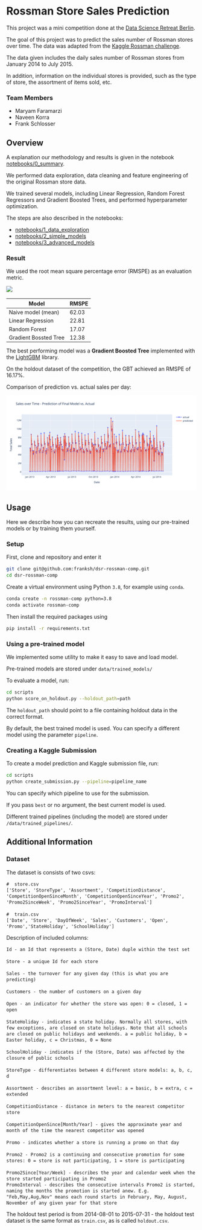 # Rossman Store Sales Prediction

This project was a mini competition done at the [Data Science Retreat Berlin](https://datascienceretreat.com/).

The goal of this project was to predict the sales number of Rossman stores
over time. The data was adapted from the [Kaggle Rossman challenge](https://www.kaggle.com/c/rossmann-store-sales).

The data given includes the daily sales number of Rossman stores
from January 2014 to July 2015.

In addition, information on the individual stores is provided,
such as the type of store, the assortment of items sold, etc.

### Team Members

- Maryam Faramarzi
- Naveen Korra
- Frank Schlosser

## Overview

A explanation our methodology and results is given in the notebook
[notebooks/0_summary](notebooks/0_summary.ipynb).

We performed data exploration, data cleaning and feature engineering of the original Rossman store data.

We trained several models, including Linear Regression, Random Forest Regressors
and Gradient Boosted Trees, and performed hyperparameter optimization.

The steps are also described in the notebooks:

- [notebooks/1_data_exploration](notebooks/1_data_exploration.ipynb)
- [notebooks/2_simple_models](notebooks/2_simple_models.ipynb)
- [notebooks/3_advanced_models](notebooks/3_advanced_models.ipynb)

### Result

We used the root mean square percentage error (RMSPE)
as an evaluation metric.

![](./assets/rmspe.png)

| Model                 | RMSPE |
| --------------------- | ----- |
| Naive model (mean)    | 62.03 |
| Linear Regression     | 22.81 |
| Random Forest         | 17.07 |
| Gradient Bossted Tree | 12.38 |

The best performing model was a **Gradient Boosted Tree** implemented with the
[LightGBM](https://lightgbm.readthedocs.io/en/latest/) library.

On the holdout dataset of the competition,
the GBT achieved an RMSPE of 16.17%.

Comparison of prediction vs. actual sales per day:

![](./data/results.png)

## Usage

Here we describe how you can recreate the results, using our pre-trained models or by training them yourself.

### Setup

First, clone and repository and enter it

```bash
git clone git@github.com:franksh/dsr-rossman-comp.git
cd dsr-rossman-comp
```

Create a virtual environment using Python `3.8`, for example using `conda`.

```bash
conda create -n rossman-comp python=3.8
conda activate rossman-comp
```

Then install the required packages using

```bash
pip install -r requirements.txt
```

### Using a pre-trained model

We implemented some utility to make it easy to save and load model.

Pre-trained models are stored under `data/trained_models/`

To evaluate a model, run:

```bash
cd scripts
python score_on_holdout.py --holdout_path=path
```

The `holdout_path` should point to a file
containing holdout data in the correct format.

By default, the best trained model is used. You can
specify a different model using the parameter `pipeline`.

### Creating a Kaggle Submission

To create a model prediction and Kaggle submission file, run:

```bash
cd scripts
python create_submission.py --pipeline=pipeline_name
```

You can specify which pipeline to use for the submission.

If you pass `best` or no argument, the best current
model is used.

Different trained pipelines (including the model)
are stored under `/data/trained_pipelines/`.

## Additional Information

### Dataset

The dataset is consists of two csvs:

```
#  store.csv
['Store', 'StoreType', 'Assortment', 'CompetitionDistance', 'CompetitionOpenSinceMonth', 'CompetitionOpenSinceYear', 'Promo2', 'Promo2SinceWeek', 'Promo2SinceYear', 'PromoInterval']

#  train.csv
['Date', 'Store', 'DayOfWeek', 'Sales', 'Customers', 'Open', 'Promo','StateHoliday', 'SchoolHoliday']
```

Description of included columns:

```
Id - an Id that represents a (Store, Date) duple within the test set

Store - a unique Id for each store

Sales - the turnover for any given day (this is what you are predicting)

Customers - the number of customers on a given day

Open - an indicator for whether the store was open: 0 = closed, 1 = open

StateHoliday - indicates a state holiday. Normally all stores, with few exceptions, are closed on state holidays. Note that all schools are closed on public holidays and weekends. a = public holiday, b = Easter holiday, c = Christmas, 0 = None

SchoolHoliday - indicates if the (Store, Date) was affected by the closure of public schools

StoreType - differentiates between 4 different store models: a, b, c, d

Assortment - describes an assortment level: a = basic, b = extra, c = extended

CompetitionDistance - distance in meters to the nearest competitor store

CompetitionOpenSince[Month/Year] - gives the approximate year and month of the time the nearest competitor was opened

Promo - indicates whether a store is running a promo on that day

Promo2 - Promo2 is a continuing and consecutive promotion for some stores: 0 = store is not participating, 1 = store is participating

Promo2Since[Year/Week] - describes the year and calendar week when the store started participating in Promo2
PromoInterval - describes the consecutive intervals Promo2 is started, naming the months the promotion is started anew. E.g. "Feb,May,Aug,Nov" means each round starts in February, May, August, November of any given year for that store
```

The holdout test period is from 2014-08-01 to 2015-07-31 - the holdout test dataset is the same format as `train.csv`, as is called `holdout.csv`.
